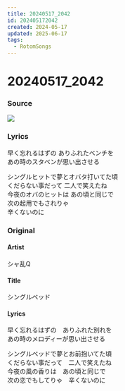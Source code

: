 ```yaml
---
title: 20240517_2042
id: 202405172042
created: 2024-05-17
updated: 2025-06-17
tags:
  - RotomSongs
---
```

# 20240517_2042

### Source

![](https://x.com/Starlystrongest/status/1791434061023723853)

### Lyrics

早く忘れるはずの ありふれたベンチを  
あの時のスタベンが思い出させる  

シングルヒットで夢とオバタ打いてた頃  
くだらない事だって 二人で笑えたね  
今夜のオバのヒットは あの頃と同じで  
次の起用でもされりゃ  
辛くないのに  

### Original

#### Artist

シャ乱Q

#### Title

シングルベッド

#### Lyrics
  
早く忘れるはずの　ありふれた別れを  
あの時のメロディーが思い出させる  
  
シングルベッドで夢とお前抱いてた頃  
くだらない事だって　二人で笑えたね  
今夜の風の香りは　あの頃と同じで  
次の恋でもしてりゃ　辛くないのに  
